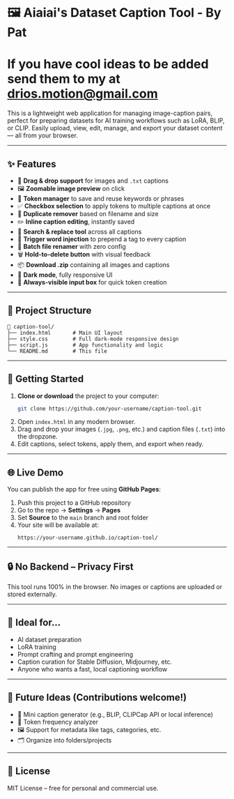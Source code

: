 # 🖼️ Aiaiai's Dataset Caption Tool - By Pat 

# If you have cool ideas to be added send them to my at drios.motion@gmail.com

This is a lightweight web application for managing image-caption pairs, perfect for preparing datasets for AI training workflows such as LoRA, BLIP, or CLIP. Easily upload, view, edit, manage, and export your dataset content — all from your browser.

---

## ✨ Features

- 📁 **Drag & drop support** for images and `.txt` captions  
- 🖼️ **Zoomable image preview** on click  
- 🧠 **Token manager** to save and reuse keywords or phrases  
- ✅ **Checkbox selection** to apply tokens to multiple captions at once  
- 🧹 **Duplicate remover** based on filename and size  
- ✏️ **Inline caption editing**, instantly saved  
- 🔁 **Search & replace tool** across all captions  
- 🚀 **Trigger word injection** to prepend a tag to every caption  
- 🔄 **Batch file renamer** with zero config  
- 🗑️ **Hold-to-delete button** with visual feedback  
- 📦 **Download .zip** containing all images and captions  
- 🌙 **Dark mode**, fully responsive UI  
- 📌 **Always-visible input box** for quick token creation  

---

## 📁 Project Structure

```
📁 caption-tool/
├── index.html       # Main UI layout
├── style.css        # Full dark-mode responsive design
├── script.js        # App functionality and logic
└── README.md        # This file
```

---

## 🚀 Getting Started

1. **Clone or download** the project to your computer:
   ```bash
   git clone https://github.com/your-username/caption-tool.git
   ```
2. Open `index.html` in any modern browser.
3. Drag and drop your images (`.jpg`, `.png`, etc.) and caption files (`.txt`) into the dropzone.
4. Edit captions, select tokens, apply them, and export when ready.

---

## 🌐 Live Demo

You can publish the app for free using **GitHub Pages**:

1. Push this project to a GitHub repository
2. Go to the repo → **Settings** → **Pages**
3. Set **Source** to the `main` branch and root folder
4. Your site will be available at:
   ```
   https://your-username.github.io/caption-tool/
   ```

---

## 🔒 No Backend – Privacy First

This tool runs 100% in the browser. No images or captions are uploaded or stored externally.

---

## 🧠 Ideal for...

- AI dataset preparation
- LoRA training
- Prompt crafting and prompt engineering
- Caption curation for Stable Diffusion, Midjourney, etc.
- Anyone who wants a fast, local captioning workflow

---

## 📌 Future Ideas (Contributions welcome!)

- 🤖 Mini caption generator (e.g., BLIP, CLIPCap API or local inference)
- 🧮 Token frequency analyzer
- 🖼️ Support for metadata like tags, categories, etc.
- 🗂️ Organize into folders/projects

---

## 📜 License

MIT License – free for personal and commercial use.
